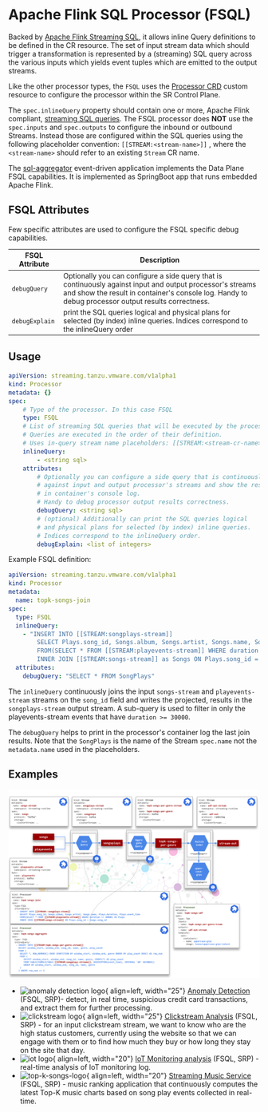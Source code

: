 # Apache Flink SQL Processor (FSQL)

Backed by [Apache Flink Streaming SQL](https://nightlies.apache.org/flink/flink-docs-master/docs/dev/table/sql/queries/overview/), it allows inline Query definitions to be defined in the CR resource. 
The set of input stream data which should trigger a transformation is represented by a (streaming) SQL query across the various inputs which yields event tuples which are emitted to the output streams.

Like the other processor types, the `FSQL` uses the [Processor CRD](https://github.com/vmware-tanzu/streaming-runtimes/blob/main/streaming-runtime-operator/crds/processor-crd.yaml) custom resource to configure the processor within the SR Control Plane. 

The `spec.inlineQuery` property should contain one or more, Apache Flink compliant, [streaming SQL queries](https://nightlies.apache.org/flink/flink-docs-master/docs/dev/table/sql/queries/overview/).
The FSQL processor does __NOT__ use the `spec.inputs` and `spec.outputs` to configure the inbound or outbound Streams. 
Instead those are configured within the SQL queries using the following placeholder convention: ``` [[STREAM:<stream-name>]] ``` , where the `<stream-name>` should refer to an existing `Stream` CR name.

The [sql-aggregator](https://github.com/vmware-tanzu/streaming-runtimes/tree/main/sql-aggregator) event-driven application implements the Data Plane FSQL capabilities. It is implemented as SpringBoot app that runs embedded Apache Flink.

## FSQL Attributes

Few specific attributes are used to configure the FSQL specific debug capabilities.


| FSQL Attribute    | Description                          |
| ----------------- | ------------------------------------ |
| `debugQuery`      | Optionally you can configure a side query that is continuously against input and output processor's streams and show the result in container's console log. Handy to debug processor output results correctness.  |
| `debugExplain`    | print the SQL queries logical and physical plans for selected (by index) inline queries. Indices correspond to the inlineQuery order |

## Usage

```yaml
apiVersion: streaming.tanzu.vmware.com/v1alpha1
kind: Processor
metadata: {}
spec:
    # Type of the processor. In this case FSQL
    type: FSQL
    # List of streaming SQL queries that will be executed by the processor. 
    # Queries are executed in the order of their definition.
    # Uses in-query stream name placeholders: [[STREAM:<stream-cr-name>]]
    inlineQuery:
        - <string sql>
    attributes:
        # Optionally you can configure a side query that is continuously 
        # against input and output processor's streams and show the result 
        # in container's console log.
        # Handy to debug processor output results correctness.
        debugQuery: <string sql>
        # (optional) Additionally can print the SQL queries logical 
        # and physical plans for selected (by index) inline queries. 
        # Indices correspond to the inlineQuery order.
        debugExplain: <list of integers>
```

Example FSQL definition:

```yaml
apiVersion: streaming.tanzu.vmware.com/v1alpha1
kind: Processor
metadata:
  name: topk-songs-join
spec:
  type: FSQL
  inlineQuery:
    - "INSERT INTO [[STREAM:songplays-stream]] 
        SELECT Plays.song_id, Songs.album, Songs.artist, Songs.name, Songs.genre, Plays.duration, Plays.event_time   
        FROM(SELECT * FROM [[STREAM:playevents-stream]] WHERE duration >= 30000) AS Plays 
        INNER JOIN [[STREAM:songs-stream]] as Songs ON Plays.song_id = Songs.song_id"
  attributes:
    debugQuery: "SELECT * FROM SongPlays" 
```

The `inlineQuery` continuously joins the input `songs-stream` and `playevents-stream` streams on the `song_id` field and writes the projected, results in the `songplays-stream` output stream.
A sub-query is used to filter in only the playevents-stream events that have `duration >= 30000`.

The `debugQuery` helps to print in the processor's container log the last join results. Note that the `SongPlays` is the name of the Stream `spec.name` not the `metadata.name` used in the placeholders.

## Examples

![](../../../samples/top-k-songs/topk-deployed.svg)

- ![anomaly detection logo](../../../samples/anomaly-detection/anomaly-detection-logo.png){ align=left, width="25"} [Anomaly Detection](../../../samples/anomaly-detection/anomaly-detection.md) (FSQL, SRP)- detect, in real time, suspicious credit card transactions, and extract them for further processing.
- ![clickstream logo](../../../samples/clickstream/clickstream-logo.png){ align=left, width="25"} [Clickstream Analysis](../../../samples/clickstream/clickstream.md) (FSQL, SRP) -   for an input clickstream stream, we want to know who are the high status customers, currently using the website so that we can engage with them or to find how much they buy or how long they stay on the site that day.
- ![iot logo](../../../samples/iot-monitoring/iot-logo.png){ align=left, width="20"} [IoT Monitoring analysis](../../../samples/iot-monitoring/iot-monitoring.md) (FSQL, SRP) - real-time analysis of IoT monitoring log.
- ![top-k-songs-logo](../../../samples/top-k-songs/top-k-songs-logo.png){ align=left, width="20"} [Streaming Music Service](../../../samples/top-k-songs/top-k-songs.md) (FSQL, SRP) - music ranking application that continuously computes the latest Top-K music charts based on song play events collected in real-time.